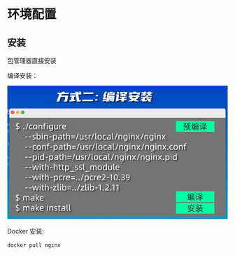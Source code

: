 # 环境配置

## 安装

包管理器直接安装

编译安装：

![](environment/image.png)

Docker 安装:

```shell
docker pull nginx
```
